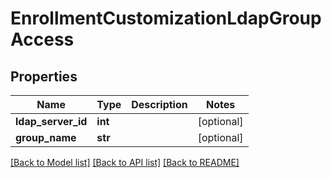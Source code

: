 # EnrollmentCustomizationLdapGroupAccess

## Properties
Name | Type | Description | Notes
------------ | ------------- | ------------- | -------------
**ldap_server_id** | **int** |  | [optional] 
**group_name** | **str** |  | [optional] 

[[Back to Model list]](../README.md#documentation-for-models) [[Back to API list]](../README.md#documentation-for-api-endpoints) [[Back to README]](../README.md)


